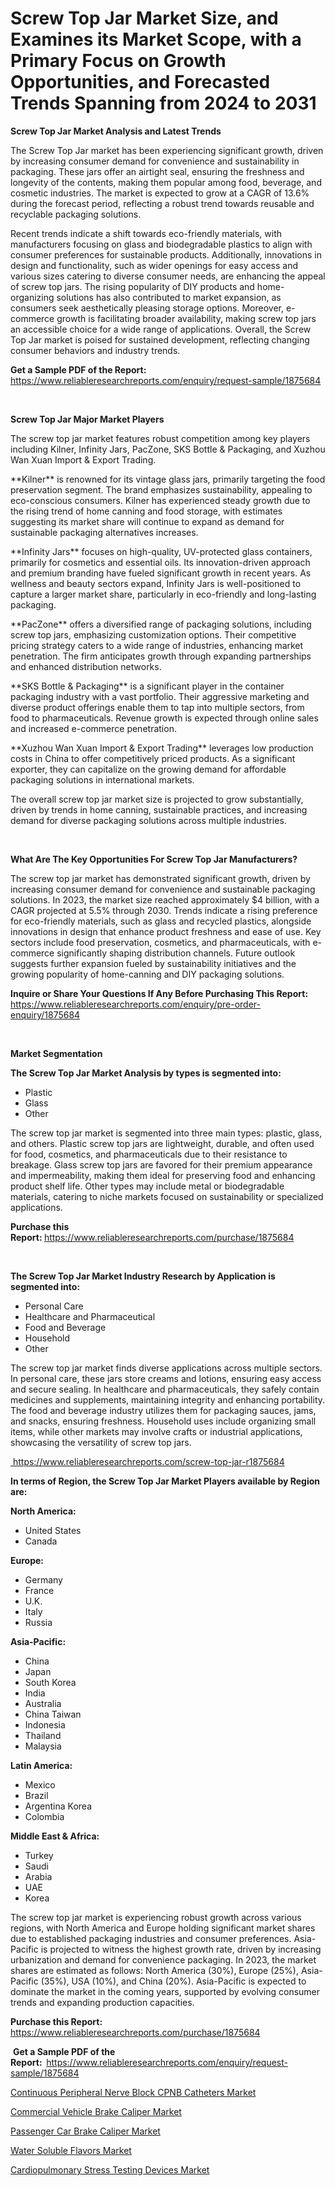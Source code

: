 <p><h1>Screw Top Jar Market Size, and Examines its Market Scope, with a Primary Focus on Growth Opportunities, and Forecasted Trends Spanning from 2024 to 2031</h1></p><p><strong>Screw Top Jar Market Analysis and Latest Trends</strong></p>
<p><p>The Screw Top Jar market has been experiencing significant growth, driven by increasing consumer demand for convenience and sustainability in packaging. These jars offer an airtight seal, ensuring the freshness and longevity of the contents, making them popular among food, beverage, and cosmetic industries. The market is expected to grow at a CAGR of 13.6% during the forecast period, reflecting a robust trend towards reusable and recyclable packaging solutions. </p><p>Recent trends indicate a shift towards eco-friendly materials, with manufacturers focusing on glass and biodegradable plastics to align with consumer preferences for sustainable products. Additionally, innovations in design and functionality, such as wider openings for easy access and various sizes catering to diverse consumer needs, are enhancing the appeal of screw top jars. The rising popularity of DIY products and home-organizing solutions has also contributed to market expansion, as consumers seek aesthetically pleasing storage options. Moreover, e-commerce growth is facilitating broader availability, making screw top jars an accessible choice for a wide range of applications. Overall, the Screw Top Jar market is poised for sustained development, reflecting changing consumer behaviors and industry trends.</p></p>
<p><strong>Get a Sample PDF of the Report:&nbsp;</strong> <a href="https://www.reliableresearchreports.com/enquiry/request-sample/1875684?utm_campaign=32&utm_medium=2&utm_source=Github&utm_content=ia&utm_term=11112024&utm_id=screw-top-jar">https://www.reliableresearchreports.com/enquiry/request-sample/1875684</a></p>
<p>&nbsp;</p>
<p><strong>Screw Top Jar Major Market Players</strong></p>
<p><p>The screw top jar market features robust competition among key players including Kilner, Infinity Jars, PacZone, SKS Bottle & Packaging, and Xuzhou Wan Xuan Import & Export Trading. </p><p>**Kilner** is renowned for its vintage glass jars, primarily targeting the food preservation segment. The brand emphasizes sustainability, appealing to eco-conscious consumers. Kilner has experienced steady growth due to the rising trend of home canning and food storage, with estimates suggesting its market share will continue to expand as demand for sustainable packaging alternatives increases.</p><p>**Infinity Jars** focuses on high-quality, UV-protected glass containers, primarily for cosmetics and essential oils. Its innovation-driven approach and premium branding have fueled significant growth in recent years. As wellness and beauty sectors expand, Infinity Jars is well-positioned to capture a larger market share, particularly in eco-friendly and long-lasting packaging.</p><p>**PacZone** offers a diversified range of packaging solutions, including screw top jars, emphasizing customization options. Their competitive pricing strategy caters to a wide range of industries, enhancing market penetration. The firm anticipates growth through expanding partnerships and enhanced distribution networks.</p><p>**SKS Bottle & Packaging** is a significant player in the container packaging industry with a vast portfolio. Their aggressive marketing and diverse product offerings enable them to tap into multiple sectors, from food to pharmaceuticals. Revenue growth is expected through online sales and increased e-commerce penetration.</p><p>**Xuzhou Wan Xuan Import & Export Trading** leverages low production costs in China to offer competitively priced products. As a significant exporter, they can capitalize on the growing demand for affordable packaging solutions in international markets.</p><p>The overall screw top jar market size is projected to grow substantially, driven by trends in home canning, sustainable practices, and increasing demand for diverse packaging solutions across multiple industries.</p></p>
<p>&nbsp;</p>
<p><strong>What Are The Key Opportunities For Screw Top Jar Manufacturers?</strong></p>
<p><p>The screw top jar market has demonstrated significant growth, driven by increasing consumer demand for convenience and sustainable packaging solutions. In 2023, the market size reached approximately $4 billion, with a CAGR projected at 5.5% through 2030. Trends indicate a rising preference for eco-friendly materials, such as glass and recycled plastics, alongside innovations in design that enhance product freshness and ease of use. Key sectors include food preservation, cosmetics, and pharmaceuticals, with e-commerce significantly shaping distribution channels. Future outlook suggests further expansion fueled by sustainability initiatives and the growing popularity of home-canning and DIY packaging solutions.</p></p>
<p><strong>Inquire or Share Your Questions If Any Before Purchasing This Report:</strong> <a href="https://www.reliableresearchreports.com/enquiry/pre-order-enquiry/1875684?utm_campaign=32&utm_medium=2&utm_source=Github&utm_content=ia&utm_term=11112024&utm_id=screw-top-jar">https://www.reliableresearchreports.com/enquiry/pre-order-enquiry/1875684</a></p>
<p>&nbsp;</p>
<p><strong>Market Segmentation</strong></p>
<p><strong>The Screw Top Jar Market Analysis by types is segmented into:</strong></p>
<p><ul><li>Plastic</li><li>Glass</li><li>Other</li></ul></p>
<p><p>The screw top jar market is segmented into three main types: plastic, glass, and others. Plastic screw top jars are lightweight, durable, and often used for food, cosmetics, and pharmaceuticals due to their resistance to breakage. Glass screw top jars are favored for their premium appearance and impermeability, making them ideal for preserving food and enhancing product shelf life. Other types may include metal or biodegradable materials, catering to niche markets focused on sustainability or specialized applications.</p></p>
<p><strong>Purchase this Report:&nbsp;</strong><a href="https://www.reliableresearchreports.com/purchase/1875684?utm_campaign=32&utm_medium=2&utm_source=Github&utm_content=ia&utm_term=11112024&utm_id=screw-top-jar">https://www.reliableresearchreports.com/purchase/1875684</a></p>
<p>&nbsp;</p>
<p><strong>The Screw Top Jar Market Industry Research by Application is segmented into:</strong></p>
<p><ul><li>Personal Care</li><li>Healthcare and Pharmaceutical</li><li>Food and Beverage</li><li>Household</li><li>Other</li></ul></p>
<p><p>The screw top jar market finds diverse applications across multiple sectors. In personal care, these jars store creams and lotions, ensuring easy access and secure sealing. In healthcare and pharmaceuticals, they safely contain medicines and supplements, maintaining integrity and enhancing portability. The food and beverage industry utilizes them for packaging sauces, jams, and snacks, ensuring freshness. Household uses include organizing small items, while other markets may involve crafts or industrial applications, showcasing the versatility of screw top jars.</p></p>
<p><a href="https://www.reliableresearchreports.com/screw-top-jar-r1875684?utm_campaign=32&utm_medium=2&utm_source=Github&utm_content=ia&utm_term=11112024&utm_id=screw-top-jar">&nbsp;https://www.reliableresearchreports.com/screw-top-jar-r1875684</a></p>
<p><strong>In terms of Region, the Screw Top Jar Market Players available by Region are:</strong></p>
<p>
    <p> <strong> North America: </strong>
        <ul>
            <li>United States</li>
            <li>Canada</li>
        </ul>
        </p> 
    <p> <strong> Europe: </strong>
        <ul>
            <li>Germany</li>
            <li>France</li>
            <li>U.K.</li>
            <li>Italy</li>
            <li>Russia</li>
        </ul>
        </p> 
    <p> <strong> Asia-Pacific: </strong>
        <ul>
            <li>China</li>
            <li>Japan</li>
            <li>South Korea</li>
            <li>India</li>
            <li>Australia</li>
            <li>China Taiwan</li>
            <li>Indonesia</li>
            <li>Thailand</li>
            <li>Malaysia</li>
        </ul>
        </p> 
    <p> <strong> Latin America: </strong>
        <ul>
            <li>Mexico</li>
            <li>Brazil</li>
            <li>Argentina Korea</li>
            <li>Colombia</li>
        </ul>
        </p> 
    <p> <strong> Middle East & Africa: </strong>
        <ul>
            <li>Turkey</li>
            <li>Saudi</li>
            <li>Arabia</li>
            <li>UAE</li>
            <li>Korea</li>
        </ul>
    </p>
    </p>
<p><p>The screw top jar market is experiencing robust growth across various regions, with North America and Europe holding significant market shares due to established packaging industries and consumer preferences. Asia-Pacific is projected to witness the highest growth rate, driven by increasing urbanization and demand for convenience packaging. In 2023, the market shares are estimated as follows: North America (30%), Europe (25%), Asia-Pacific (35%), USA (10%), and China (20%). Asia-Pacific is expected to dominate the market in the coming years, supported by evolving consumer trends and expanding production capacities.</p></p>
<p><strong>Purchase this Report: </strong><a href="https://www.reliableresearchreports.com/purchase/1875684?utm_campaign=32&utm_medium=2&utm_source=Github&utm_content=ia&utm_term=11112024&utm_id=screw-top-jar">https://www.reliableresearchreports.com/purchase/1875684</a></p>
<p>&nbsp;<strong>Get a Sample PDF of the Report:&nbsp;&nbsp;</strong><a href="https://www.reliableresearchreports.com/enquiry/request-sample/1875684?utm_campaign=32&utm_medium=2&utm_source=Github&utm_content=ia&utm_term=11112024&utm_id=screw-top-jar">https://www.reliableresearchreports.com/enquiry/request-sample/1875684</a></p>
<p><strong></strong></p>
<p><p><a href="https://issuu.com/reportprime-2/docs/continuous-peripheral-nerve-block-c_a43c4d18b0b2cd?utm_campaign=32&utm_medium=2&utm_source=Github&utm_content=ia&utm_term=11112024&utm_id=screw-top-jar">Continuous Peripheral Nerve Block CPNB Catheters Market</a></p><p><a href="https://www.linkedin.com/pulse/commercial-vehicle-brake-caliper-market-revolution-2024-2031-vqakf?utm_campaign=32&utm_medium=2&utm_source=Github&utm_content=ia&utm_term=11112024&utm_id=screw-top-jar">Commercial Vehicle Brake Caliper Market</a></p><p><a href="https://www.linkedin.com/pulse/pulse-passenger-car-brake-caliper-rhythms-change-market-resonance-jvw1f?utm_campaign=32&utm_medium=2&utm_source=Github&utm_content=ia&utm_term=11112024&utm_id=screw-top-jar">Passenger Car Brake Caliper Market</a></p><p><a href="https://github.com/catusaesianou/Market-Research-Report-List-1/blob/main/water-soluble-flavors-market.md?utm_campaign=32&utm_medium=2&utm_source=Github&utm_content=ia&utm_term=11112024&utm_id=screw-top-jar">Water Soluble Flavors Market</a></p><p><a href="https://issuu.com/reportprime-2/docs/cardiopulmonary-stress-testing-devi_7ef75f8da0c9f1?utm_campaign=32&utm_medium=2&utm_source=Github&utm_content=ia&utm_term=11112024&utm_id=screw-top-jar">Cardiopulmonary Stress Testing Devices Market</a></p></p>